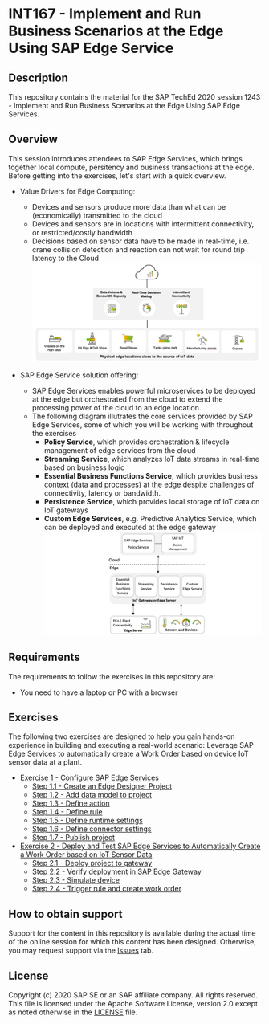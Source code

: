 # INT167 - Implement and Run Business Scenarios at the Edge Using SAP Edge Service

## Description

This repository contains the material for the SAP TechEd 2020 session 1243 - Implement and Run Business Scenarios at the Edge Using SAP Edge Services.  

## Overview

This session introduces attendees to SAP Edge Services, which brings together local compute, persitency and business transactions at the edge.  Before getting into the exercises, let's start with a quick overview.

- Value Drivers for Edge Computing: 
  - Devices and sensors produce more data than what can be (economically) transmitted to the cloud
  - Devices and sensors are in locations with intermittent connectivity, or restricted/costly bandwidth 
  - Decisions based on sensor data have to be made in real-time, i.e. crane collision detection and reaction can not wait for round trip latency to the Cloud
<br>![](/exercises/ex0/images/Ex0_1.png)  
 
- SAP Edge Service solution offering:
  - SAP Edge Services enables powerful microservices to be deployed at the edge but orchestrated from the cloud to extend the processing power of the cloud to an edge location.   
  - The following diagram illutrates the core services provided by SAP Edge Services, some of which you will be working with throughout the exercises
    - __Policy Service__, which provides orchestration & lifecycle management of edge services from the cloud
    - __Streaming Service__, which analyzes IoT data streams in real-time based on business logic
    - __Essential Business Functions Service__, which provides business context (data and processes) at the edge despite challenges of connectivity, latency or bandwidth.
    - __Persistence Service__, which provides local storage of IoT data on IoT gateways
    - __Custom Edge Services__, e.g. Predictive Analytics Service, which can be deployed and executed at the edge gateway
<br>![](/exercises/ex0/images/Ex0_2.png)

## Requirements

The requirements to follow the exercises in this repository are:
- You need to have a laptop or PC with a browser

## Exercises

The following two exercises are designed to help you gain hands-on experience in building and executing a real-world scenario: Leverage SAP Edge Services to automatically create a Work Order based on device IoT sensor data at a plant.

- [Exercise 1 - Configure SAP Edge Services](exercises/ex1/)
    - [Step 1.1 - Create an Edge Designer Project](exercises/ex1#step-11-create-an-edge-designer-project)
    - [Step 1.2 - Add data model to project](exercises/ex1#step-12-Add-data-model-to-project)
    - [Step 1.3 - Define action](exercises/ex1#step-13-Define-action)
    - [Step 1.4 - Define rule](exercises/ex1#step-14-Define-rule)
    - [Step 1.5 - Define runtime settings](exercises/ex1#step-15-Define-runtime-settings)
    - [Step 1.6 - Define connector settings](exercises/ex1#step-16-Define-connector-settings)
    - [Step 1.7 - Publish project](exercises/ex1#step-17-Publish-project)
- [Exercise 2 - Deploy and Test SAP Edge Services to Automatically Create a Work Order based on IoT Sensor Data](exercises/ex2/)
    - [Step 2.1 - Deploy project to gateway](exercises/ex2#step-21-Deploy-project-to-gateway)
    - [Step 2.2 - Verify deployment in SAP Edge Gateway](exercises/ex2#step-22-Verify-deployment-in-SAP-Edge-Gateway)
    - [Step 2.3 - Simulate device](exercises/ex2#step-23-Simulate-device)
    - [Step 2.4 - Trigger rule and create work order](exercises/ex2#step-24-Trigger-rule-and-create-work-order)
    
    
## How to obtain support

Support for the content in this repository is available during the actual time of the online session for which this content has been designed. Otherwise, you may request support via the [Issues](../../issues) tab.

## License
Copyright (c) 2020 SAP SE or an SAP affiliate company. All rights reserved. This file is licensed under the Apache Software License, version 2.0 except as noted otherwise in the [LICENSE](LICENSES/Apache-2.0.txt) file.

